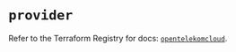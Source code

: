 # `provider`

Refer to the Terraform Registry for docs: [`opentelekomcloud`](https://registry.terraform.io/providers/opentelekomcloud/opentelekomcloud/1.36.16/docs).
